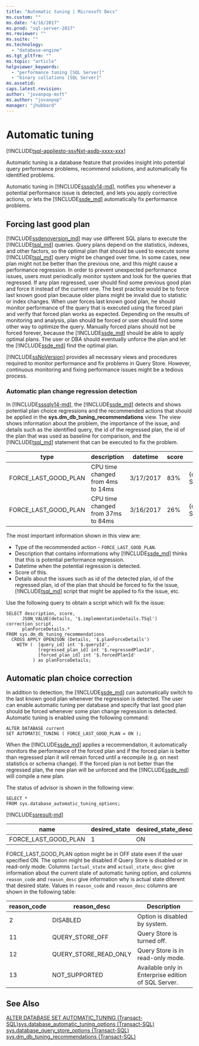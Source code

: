 ```yaml
---
title: "Automatic tuning | Microsoft Docs"
ms.custom: ""
ms.date: "4/16/2017"
ms.prod: "sql-server-2017"
ms.reviewer: ""
ms.suite: ""
ms.technology: 
  - "database-engine"
ms.tgt_pltfrm: ""
ms.topic: "article"
helpviewer_keywords: 
  - "performance tuning [SQL Server]"
  - "binary collations [SQL Server]"
ms.assetid: 
caps.latest.revision: 
author: "jovanpop-msft"
ms.author: "jovanpop"
manager: "jhubbard"
---
```

# Automatic tuning
[!INCLUDE[tsql-appliesto-ssvNxt-asdb-xxxx-xxx](../../includes/tsql-appliesto-ssvnxt-asdb-xxxx-xxx.md)]  

  Automatic tuning is a database feature that provides insight into potential query performance problems, recommend solutions, and automatically fix identified problems.

Automatic tuning in [!INCLUDE[sssqlv14-md](../../includes/sssqlv14-md.md)], notifies you whenever a potential performance issue is detected, and lets you apply corrective actions, or lets the [!INCLUDE[ssde_md](../../includes/ssde_md.md)] automatically fix performance problems.

## Forcing last good plan

[!INCLUDE[ssdenoversion_md](../../includes/ssdenoversion_md.md)] may use different SQL plans to execute the [!INCLUDE[tsql_md](../../includes/tsql_md.md)] queries. Query plans depend on the statistics, indexes, and other factors, so the optimal plan that should be used to execute some [!INCLUDE[tsql_md](../../includes/tsql_md.md)] query might be changed over time. In some cases, new plan might not be better than the previous one, and this might cause a performance regression.
In order to prevent unexpected performance issues, users must periodically monitor system and look for the queries that regressed. If any plan regressed, user should find some previous good plan and force it instead of the current one. The best practice would be to force last known good plan because older plans might be invalid due to statistic or index changes.
When user forces last known good plan, he should monitor performance of the query that is executed using the forced plan and verify that forced plan works as expected. Depending on the results of monitoring and analysis, plan should be forced or user should find some other way to optimize the query.
Manually forced plans should not be forced forever, because the [!INCLUDE[ssde_md](../../includes/ssde_md.md)] should be able to apply optimal plans. The user or DBA should eventually unforce the plan and let the [!INCLUDE[ssde_md](../../includes/ssde_md.md)] find the optimal plan.

[!INCLUDE[ssNoVersion](../../includes/ssnoversion-md.md)] provides all necessary views and procedures required to monitor performance and fix problems in Query Store. However, continuous monitoring and fixing performance issues might be a tedious process.

### Automatic plan change regression detection

In [!INCLUDE[sssqlv14-md](../../includes/sssqlv14-md.md)], the [!INCLUDE[ssde_md](../../includes/ssde_md.md)] detects and shows potential plan choice regressions and the recommended actions that should be applied in the **sys.dm\_db\_tuning\_recommendations** view. The view shows information about the problem, the importance of the issue, and details such as the identified query, the id of the regressed plan, the id of the plan that was used as baseline for comparison, and the [!INCLUDE[tsql_md](../../includes/tsql_md.md)] statement that can be executed to fix the problem.

| type | description | datetime | score | details | … |
| --- | --- | --- | --- | --- | --- |
| FORCE\_LAST\_GOOD\_PLAN | CPU time changed from 4ms to 14ms | 3/17/2017 | 83% | {queryId,forcedPlanId,regressedPlanId,T-SQL} |   |
| FORCE\_LAST\_GOOD\_PLAN | CPU time changed from 37ms to 84ms | 3/16/2017 | 26% | {queryId,forcedPlanId,regressedPlanId,T-SQL} |   |

The most important information shown in this view are:
 - Type of the recommended action - `FORCE_LAST_GOOD_PLAN`.
 - Description that contains informations why [!INCLUDE[ssde_md](../../includes/ssde_md.md)] thinks that this is potential performance regression.
 - Datetime when the potential regression is detected.
 - Score of this. 
 - Details about the issues such as id of the detected plan, id of the regressed plan, id of the plan that should be forced to fix the issue, [!INCLUDE[tsql_md](../../includes/tsql_md.md)] script that might be applied to fix the issue, etc.

Use the following query to obtain a script which will fix the issue:

```   
SELECT description, score,
      JSON_VALUE(details, '$.implementationDetails.TSql') correction_script,
      planForceDetails.*
FROM sys.dm_db_tuning_recommendations
  CROSS APPLY OPENJSON (Details, '$.planForceDetails')
    WITH (  [query_id] int '$.queryId',
            [regressed_plan_id] int '$.regressedPlanId',
            [forced_plan_id] int '$.forcedPlanId'
          ) as planForceDetails;
```

## Automatic plan choice correction

In addition to detection, the [!INCLUDE[ssde_md](../../includes/ssde_md.md)] can automatically switch to the last known good plan whenever the regression is detected. The user can enable automatic tuning per database and specify that last good plan should be forced whenever some plan change regression is detected. Automatic tuning is enabled using the following command:

```   
ALTER DATABASE current
SET AUTOMATIC_TUNING ( FORCE_LAST_GOOD_PLAN = ON ); 
```

When the [!INCLUDE[ssde_md](../../includes/ssde_md.md)] applies a recommendation, it automatically monitors the performance of the forced plan and if the forced plan is better than regressed plan it will remain forced until a recompile (e.g. on next statistics or schema change). If the forced plan is not better than the regressed plan, the new plan will be unforced and the [!INCLUDE[ssde_md](../../includes/ssde_md.md)] will compile a new plan.

The status of advisor is shown in the following view:

```    
SELECT *
FROM sys.database_automatic_tuning_options;
```
[!INCLUDE[ssresult-md](../../includes/ssresult-md.md)]     

| name | desired\_state | desired\_state\_desc | actual\_state | actual\_state\_desc | reason\_code | reason\_desc |
| --- | --- | --- | --- | --- | --- | --- |
| FORCE\_LAST\_GOOD\_PLAN | 1 | ON | 0 | ON | 0 | NULL |

FORCE\_LAST\_GOOD\_PLAN option might be in OFF state even if the user specified ON. The option might be disabled if Query Store is disabled or in read-only mode. Columns `[actual_state` and `actual_state_desc` give information about the current state of automatic tuning option, and columns `reason_code` and `reason_desc` give information why is actual state diferent that desired state. Values in `reason_code` and `reason_desc` columns are shown in the following table:

| reason\_code | reason\_desc | Description |
| --- | --- | --- |
| 2 | DISABLED | Option is disabled by system. |
| 11 | QUERY\_STORE\_OFF | Query Store is turned off. |
| 12 | QUERY\_STORE\_READ\_ONLY | Query Store is in read-only mode. |
| 13 | NOT\_SUPPORTED | Available only in Enterprise edition of SQL Server. |

## See Also  
 [ALTER DATABASE SET AUTOMATIC_TUNING &#40;Transact-SQL&#41;](../../t-sql/statements/alter-database-set-options.md)[sys.database_automatic_tuning_options &#40;Transact-SQL&#41;](../../relational-databases/system-catalog-views/sys-database-automatic-tuning-options-transact-sql.md)
 [sys.database_query_store_options &#40;Transact-SQL&#41;](../../relational-databases/system-catalog-views/sys-database-query-store-options-transact-sql.md)
 [sys.dm_db_tuning_recommendations &#40;Transact-SQL&#41;](../../relational-databases/system-dynamic-management-views/sys-dm-db-tuning-recommendations-transact-sql.md)
